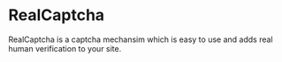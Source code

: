RealCaptcha
===========

RealCaptcha is a captcha mechansim which is easy to use and adds real human verification to your site.